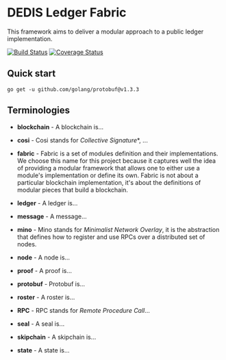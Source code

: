 # DEDIS Ledger Fabric

This framework aims to deliver a modular approach to a public ledger implementation.

[![Build Status](https://travis-ci.org/dedis/fabric.svg?branch=master)](https://travis-ci.org/dedis/fabric) [![Coverage Status](https://coveralls.io/repos/github/dedis/fabric/badge.svg?branch=master)](https://coveralls.io/github/dedis/fabric?branch=master)

## Quick start

```
go get -u github.com/golang/protobuf@v1.3.3
```

## Terminologies

- **blockchain** - A blockchain is...

- **cosi** - Cosi stands for *Collective Signature**, ...

- **fabric** - Fabric is a set of modules definition and their implementations.
  We choose this name for this project because it captures well the idea of
  providing a modular framework that allows one to either use a module's
  implementation or define its own. Fabric is not about a particular blockchain
  implementation, it's about the definitions of modular pieces that build
  a blockchain.

- **ledger** - A ledger is...

- **message** - A message...

- **mino** - Mino stands for *Minimalist Network Overlay*, it is the abstraction
  that defines how to register and use RPCs over a distributed set of nodes.

- **node** - A node is...

- **proof** - A proof is...

- **protobuf** - Protobuf is...

- **roster** - A roster is...

- **RPC** - RPC stands for *Remote Procedure Call*...

- **seal** - A seal is...

- **skipchain** - A skipchain is...

- **state** - A state is...